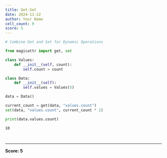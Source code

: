 ```yaml
---
title: Get-Set
date: 2024-11-22
author: Your Name
cell_count: 9
score: 5
---
```


```python
# Combine Get and Set for Dynamic Operations
```


```python
from magicattr import get, set

```


```python
class Values:
    def __init__(self, count):
        self.count = count
```


```python
class Data:
    def __init__(self):
        self.values = Values(5)
```


```python
data = Data()
```


```python
current_count = get(data, "values.count")
set(data, "values.count", current_count * 2)
```


```python
print(data.values.count)
```

    10



```python

```


```python

```


---
**Score: 5**
